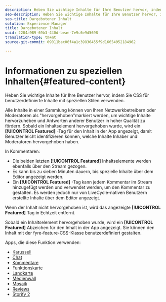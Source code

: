 ```yaml
---
description: Heben Sie wichtige Inhalte für Ihre Benutzer hervor, indem Sie CSS für benutzerdefinierte Inhalte mit speziellen Stilen verwenden.
seo-description: Heben Sie wichtige Inhalte für Ihre Benutzer hervor, indem Sie CSS für benutzerdefinierte Inhalte mit speziellen Stilen verwenden.
seo-title: Dargebotener Inhalt
solution: Experience Manager
title: Dargebotener Inhalt
uuid: 2204a989-69b3-440d-beae-7e9c6e9d5698
translation-type: tm+mt
source-git-commit: 09011bac06f4a1c39836455f9d16654952184962

---
```



# Informationen zu speziellen Inhalten{#featured-content}

Heben Sie wichtige Inhalte für Ihre Benutzer hervor, indem Sie CSS für benutzerdefinierte Inhalte mit speziellen Stilen verwenden.

Alle Inhalte in einer Sammlung können von Ihren Netzwerkbetreibern oder Moderatoren als "hervorgehoben"markiert werden, um wichtige Inhalte hervorzuheben und Antworten anderer Benutzer in hoher Qualität zu fördern. Sobald ein Inhaltselement hervorgehoben wurde, wird ein **[!UICONTROL Featured]** -Tag für den Inhalt in der App angezeigt, damit Benutzer leicht identifizieren können, welche Inhalte Inhaber und Moderatoren hervorgehoben haben.

In Kommentaren:

* Die beiden letzten **[!UICONTROL Featured]** Inhaltselemente werden ebenfalls über den Stream gezogen.
* Es kann bis zu sieben Minuten dauern, bis spezielle Inhalte über dem Editor angezeigt werden.
* Ein **[!UICONTROL Featured]** -Tag kann jedem Kommentar im Stream hinzugefügt werden und verwendet werden, um den Kommentar zu gestalten. Es werden jedoch nur von LiveCycle-nativen Benutzern erstellte Inhalte über dem Editor angezeigt.

Wenn der Inhalt nicht hervorgehoben ist, wird das angezeigte **[!UICONTROL Featured]** Tag in Echtzeit entfernt.

Sobald ein Inhaltselement hervorgehoben wurde, wird ein **[!UICONTROL Featured]** Abzeichen für den Inhalt in der App angezeigt. Sie können den Inhalt mit der fyre-feature-CSS-Klasse benutzerdefiniert gestalten.

Apps, die diese Funktion verwenden:

* [Karussell](/help/using/c-about-apps/c-carousel-app/c-carousel-app.md#c_carousel_app)
* [Chat](/help/using/c-about-apps/c-chat-app/c-chat-app.md#c_chat_app)
* [Kommentare](/help/using/c-about-apps/c-comments/c-comments.md)
* [Funktionskarte](/help/using/c-about-apps/c-feature-card-app/c-feature-card-app.md#c_feature_card_app)
* [Landkarte](/help/using/c-about-apps/c-map-app/c-map-app.md#c_map_app)
* [Medienwall](/help/using/c-about-apps/c-media-wall-app/c-media-wall-app.md#c_media_wall_app)
* [Mosaik](/help/using/c-about-apps/c-mosaic-app/c-mosaic-app.md#c_mosaic_app)
* [Reviews](/help/using/c-about-apps/c-reviews-app/c-reviews-app.md#c_reviews_app)
* [Storify 2](/help/using/c-about-apps/c-storify2/c-storify2.md#c_storify2)

